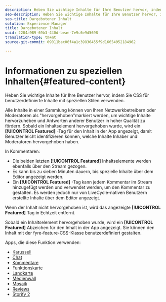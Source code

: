 ```yaml
---
description: Heben Sie wichtige Inhalte für Ihre Benutzer hervor, indem Sie CSS für benutzerdefinierte Inhalte mit speziellen Stilen verwenden.
seo-description: Heben Sie wichtige Inhalte für Ihre Benutzer hervor, indem Sie CSS für benutzerdefinierte Inhalte mit speziellen Stilen verwenden.
seo-title: Dargebotener Inhalt
solution: Experience Manager
title: Dargebotener Inhalt
uuid: 2204a989-69b3-440d-beae-7e9c6e9d5698
translation-type: tm+mt
source-git-commit: 09011bac06f4a1c39836455f9d16654952184962

---
```



# Informationen zu speziellen Inhalten{#featured-content}

Heben Sie wichtige Inhalte für Ihre Benutzer hervor, indem Sie CSS für benutzerdefinierte Inhalte mit speziellen Stilen verwenden.

Alle Inhalte in einer Sammlung können von Ihren Netzwerkbetreibern oder Moderatoren als "hervorgehoben"markiert werden, um wichtige Inhalte hervorzuheben und Antworten anderer Benutzer in hoher Qualität zu fördern. Sobald ein Inhaltselement hervorgehoben wurde, wird ein **[!UICONTROL Featured]** -Tag für den Inhalt in der App angezeigt, damit Benutzer leicht identifizieren können, welche Inhalte Inhaber und Moderatoren hervorgehoben haben.

In Kommentaren:

* Die beiden letzten **[!UICONTROL Featured]** Inhaltselemente werden ebenfalls über den Stream gezogen.
* Es kann bis zu sieben Minuten dauern, bis spezielle Inhalte über dem Editor angezeigt werden.
* Ein **[!UICONTROL Featured]** -Tag kann jedem Kommentar im Stream hinzugefügt werden und verwendet werden, um den Kommentar zu gestalten. Es werden jedoch nur von LiveCycle-nativen Benutzern erstellte Inhalte über dem Editor angezeigt.

Wenn der Inhalt nicht hervorgehoben ist, wird das angezeigte **[!UICONTROL Featured]** Tag in Echtzeit entfernt.

Sobald ein Inhaltselement hervorgehoben wurde, wird ein **[!UICONTROL Featured]** Abzeichen für den Inhalt in der App angezeigt. Sie können den Inhalt mit der fyre-feature-CSS-Klasse benutzerdefiniert gestalten.

Apps, die diese Funktion verwenden:

* [Karussell](/help/using/c-about-apps/c-carousel-app/c-carousel-app.md#c_carousel_app)
* [Chat](/help/using/c-about-apps/c-chat-app/c-chat-app.md#c_chat_app)
* [Kommentare](/help/using/c-about-apps/c-comments/c-comments.md)
* [Funktionskarte](/help/using/c-about-apps/c-feature-card-app/c-feature-card-app.md#c_feature_card_app)
* [Landkarte](/help/using/c-about-apps/c-map-app/c-map-app.md#c_map_app)
* [Medienwall](/help/using/c-about-apps/c-media-wall-app/c-media-wall-app.md#c_media_wall_app)
* [Mosaik](/help/using/c-about-apps/c-mosaic-app/c-mosaic-app.md#c_mosaic_app)
* [Reviews](/help/using/c-about-apps/c-reviews-app/c-reviews-app.md#c_reviews_app)
* [Storify 2](/help/using/c-about-apps/c-storify2/c-storify2.md#c_storify2)

